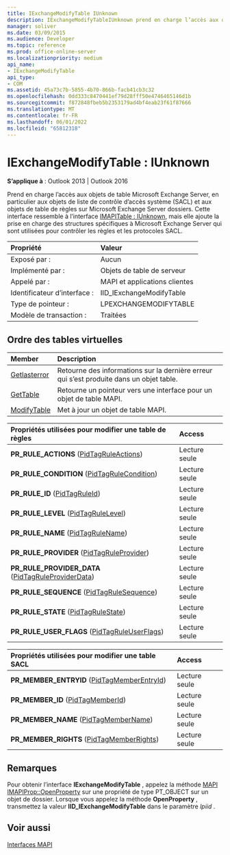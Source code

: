 ```yaml
---
title: IExchangeModifyTable IUnknown
description: IExchangeModifyTableIUnknown prend en charge l’accès aux objets de table Microsoft Exchange Server, en particulier aux objets de table SACL et aux objets de table de règles.
manager: soliver
ms.date: 03/09/2015
ms.audience: Developer
ms.topic: reference
ms.prod: office-online-server
ms.localizationpriority: medium
api_name:
- IExchangeModifyTable
api_type:
- COM
ms.assetid: 45a73c7b-5855-4b70-866b-facb41cb3c32
ms.openlocfilehash: 0dd333c8470441ef79d28fff50e4746465146d1b
ms.sourcegitcommit: f872848fbeb5b2353179ad4bf4eab23f61f87666
ms.translationtype: MT
ms.contentlocale: fr-FR
ms.lasthandoff: 06/01/2022
ms.locfileid: "65812318"
---
```

# <a name="iexchangemodifytable--iunknown"></a>IExchangeModifyTable : IUnknown

  
  
**S’applique à** : Outlook 2013 | Outlook 2016 
  
Prend en charge l’accès aux objets de table Microsoft Exchange Server, en particulier aux objets de liste de contrôle d’accès système (SACL) et aux objets de table de règles sur Microsoft Exchange Server dossiers. Cette interface ressemble à l’interface [IMAPITable : IUnknown](imapitableiunknown.md), mais elle ajoute la prise en charge des structures spécifiques à Microsoft Exchange Server qui sont utilisées pour contrôler les règles et les protocoles SACL. 
  
|Propriété |Valeur |
|:-----|:-----|
|Exposé par :  <br/> |Aucun  <br/> |
|Implémenté par :  <br/> |Objets de table de serveur  <br/> |
|Appelé par :  <br/> |MAPI et applications clientes  <br/> |
|Identificateur d’interface :  <br/> |IID_IExchangeModifyTable  <br/> |
|Type de pointeur :  <br/> |LPEXCHANGEMODIFYTABLE  <br/> |
|Modèle de transaction :  <br/> |Traitées  <br/> |
   
## <a name="vtable-order"></a>Ordre des tables virtuelles

|Member |Description |
|:-----|:-----|
|[Getlasterror](iexchangemodifytable-getlasterror.md) <br/> |Retourne des informations sur la dernière erreur qui s’est produite dans un objet table. |
|[GetTable](iexchangemodifytable-gettable.md) <br/> |Retourne un pointeur vers une interface pour un objet de table MAPI. |
|[ModifyTable](iexchangemodifytable-modifytable.md) <br/> |Met à jour un objet de table MAPI. |
   
|**Propriétés utilisées pour modifier une table de règles**|**Access**|
|:-----|:-----|
|**PR_RULE_ACTIONS** ([PidTagRuleActions](pidtagruleactions-canonical-property.md))  <br/> |Lecture seule  <br/> |
|**PR_RULE_CONDITION** ([PidTagRuleCondition](pidtagrulecondition-canonical-property.md))  <br/> |Lecture seule  <br/> |
|**PR_RULE_ID** ([PidTagRuleId](pidtagruleid-canonical-property.md))  <br/> |Lecture seule  <br/> |
|**PR_RULE_LEVEL** ([PidTagRuleLevel](pidtagrulelevel-canonical-property.md))  <br/> |Lecture seule  <br/> |
|**PR_RULE_NAME** ([PidTagRuleName](pidtagrulename-canonical-property.md))  <br/> |Lecture seule  <br/> |
|**PR_RULE_PROVIDER** ([PidTagRuleProvider](pidtagruleprovider-canonical-property.md))  <br/> |Lecture seule  <br/> |
|**PR_RULE_PROVIDER_DATA** ([PidTagRuleProviderData](pidtagruleproviderdata-canonical-property.md))  <br/> |Lecture seule  <br/> |
|**PR_RULE_SEQUENCE** ([PidTagRuleSequence](pidtagrulesequence-canonical-property.md))  <br/> |Lecture seule  <br/> |
|**PR_RULE_STATE** ([PidTagRuleState](pidtagrulestate-canonical-property.md))  <br/> |Lecture seule  <br/> |
|**PR_RULE_USER_FLAGS** ([PidTagRuleUserFlags](pidtagruleuserflags-canonical-property.md))  <br/> |Lecture seule  <br/> |
   
|**Propriétés utilisées pour modifier une table SACL**|**Access**|
|:-----|:-----|
|**PR_MEMBER_ENTRYID** ([PidTagMemberEntryId](pidtagmemberentryid-canonical-property.md))  <br/> |Lecture seule  <br/> |
|**PR_MEMBER_ID** ([PidTagMemberId](pidtagmemberid-canonical-property.md))  <br/> |Lecture seule  <br/> |
|**PR_MEMBER_NAME** ([PidTagMemberName](pidtagmembername-canonical-property.md))  <br/> |Lecture seule  <br/> |
|**PR_MEMBER_RIGHTS** ([PidTagMemberRights](pidtagmemberrights-canonical-property.md))  <br/> |Lecture seule  <br/> |
   
## <a name="remarks"></a>Remarques

Pour obtenir l’interface **IExchangeModifyTable** , appelez la méthode [MAPI IMAPIProp::OpenProperty](imapiprop-openproperty.md) sur une propriété de type PT_OBJECT sur un objet de dossier. Lorsque vous appelez la méthode **OpenProperty** , transmettez la valeur **IID_IExchangeModifyTable** dans le paramètre _lpiid_ . 
  
## <a name="see-also"></a>Voir aussi



[Interfaces MAPI](mapi-interfaces.md)

